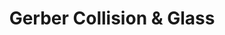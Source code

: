 ---
title: "Gerber Collision & Glass"
url: /west-henrietta/gerber-collision-and-glass/
shop: car repair
---